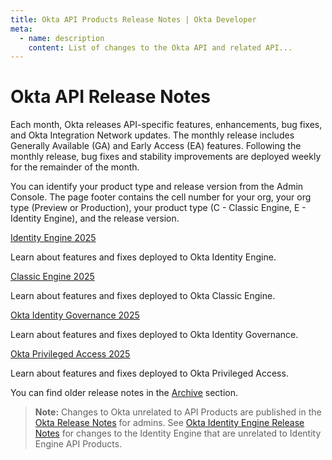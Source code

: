 ```yaml
---
title: Okta API Products Release Notes | Okta Developer
meta:
  - name: description
    content: List of changes to the Okta API and related API...
---
```


# Okta API Release Notes

Each month, Okta releases API-specific features, enhancements, bug fixes, and Okta Integration Network updates. The monthly release includes Generally Available (GA) and Early Access (EA) features. Following the monthly release, bug fixes and stability improvements are deployed weekly for the remainder of the month.

You can identify your product type and release version from the Admin Console. The page footer contains the cell number for your org, your org type (Preview or Production), your product type (C - Classic Engine, E - Identity Engine), and the release version.

[Identity Engine 2025](/docs/release-notes/2025-okta-identity-engine/)

Learn about features and fixes deployed to Okta Identity Engine.

[Classic Engine 2025](/docs/release-notes/2025/)

Learn about features and fixes deployed to Okta Classic Engine.

[Okta Identity Governance 2025](/docs/release-notes/2025-okta-identity-governance/)

Learn about features and fixes deployed to Okta Identity Governance.

[Okta Privileged Access 2025](/docs/release-notes/2025-okta-privileged-access/)

Learn about features and fixes deployed to Okta Privileged Access.

You can find older release notes in the [Archive](/docs/release-notes/archive) section.

> **Note:** Changes to Okta unrelated to API Products are published in the [Okta Release Notes](https://help.okta.com/okta_help.htm?id=ext_okta_relnotes) for admins. See [Okta Identity Engine Release Notes](https://help.okta.com/okta_help.htm?type=oie&id=csh-oie-rn) for changes to the Identity Engine that are unrelated to Identity Engine API Products.
